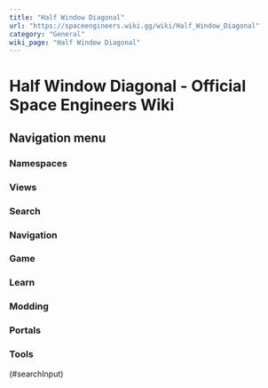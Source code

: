 ```yaml
---
title: "Half Window Diagonal"
url: "https://spaceengineers.wiki.gg/wiki/Half_Window_Diagonal"
category: "General"
wiki_page: "Half Window Diagonal"
---
```


# Half Window Diagonal - Official Space Engineers Wiki

## Navigation menu

### Namespaces

### Views

### Search

### Navigation

### Game

### Learn

### Modding

### Portals

### Tools

(#searchInput)